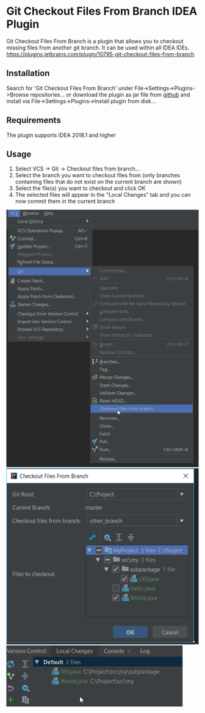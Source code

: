 Git Checkout Files From Branch IDEA Plugin
==========================================

Git Checkout Files From Branch is a plugin that allows you to checkout missing files from another git branch. 
It can be used within all IDEA IDEs. https://plugins.jetbrains.com/plugin/10795-git-checkout-files-from-branch

Installation
-------------

Search for 'Git Checkout Files From Branch' under File->Settings->Plugins->Browse repositories... or 
download the plugin as jar file from [github][1] and install via File->Settings->Plugins->Install plugin from disk...

Requirements
------------

The plugin supports IDEA 2018.1 and higher

Usage
--------

1) Select VCS -> Git -> Checkout files from branch...
2) Select the branch you want to checkout files from (only branches containing files that do not exist on the current branch are shown)
3) Select the file(s) you want to checkout and click OK
4) The selected files will appear in the "Local Changes" tab and you can now commit them in the current branch 

![inject->provide](img/menu.png)
![inject->provide](img/dialog.png)
![inject->provide](img/local_changes.png)


[1]: https://github.com/ambarth/git-checkout-files-from-branch/blob/master/releases/git-checkout-files-from-branch-0.1.0-beta1.jar
[2]: https://plugins.jetbrains.com/plugin/10795-git-checkout-files-from-branch